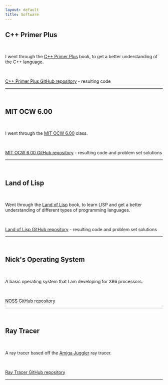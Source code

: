 ```yaml
---
layout: default
title: Software
---
```


## C++ Primer Plus

<br/>

I went through the [C++ Primer Plus](http://www.amazon.com/Primer-Plus-5th-Stephen-Prata/dp/0672326973) book, to get a better understanding of the C++ language.

<br/>

[C++ Primer Plus GitHub repository](https://github.com/SaintNicholas/Cpp-Primer-Plus) - resulting code

---

<br/>

## MIT OCW 6.00

<br/>

I went through the [MIT OCW 6.00](http://ocw.mit.edu/courses/electrical-engineering-and-computer-science/6-00-introduction-to-computer-science-and-programming-fall-2008/) class.

<br/>

[MIT OCW 6.00 GitHub repository](https://github.com/SaintNicholas/MIT-OCW-6.00) - resulting code and problem set solutions

---

<br/>

## Land of Lisp

<br/>

Went through the [Land of Lisp](http://landoflisp.com/) book, to learn LISP and get a better understanding of different types of programming languages.

<br/>

[Land of Lisp GitHub repository](https://github.com/SaintNicholas/MIT-OCW-6.00) - resulting code and problem set solutions

---

<br/>

## Nick's Operating System

<br/>

A basic operating system that I am developing for X86 processors.

<br/>

[NOSS GitHub repository](https://github.com/SaintNicholas/NOSS)

---

<br/>

## Ray Tracer

<br/>

A ray tracer based off the [Amiga Juggler](http://meatfighter.com/juggler) ray tracer.

<br/>

[Ray Tracer GitHub repository](https://github.com/SaintNicholas/Cpp-Ray-Tracer)

---
